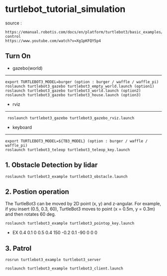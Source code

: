 # turtlebot_tutorial_simulation

source : 

    https://emanual.robotis.com/docs/en/platform/turtlebot3/basic_examples/#position-control
    https://www.youtube.com/watch?v=Xg1pKFQY5p4

## Turn On
  
 - gazebo(world)
---
    export TURTLEBOT3_MODEL=burger (option : burger / waffle / waffle_pi)
    roslaunch turtlebot3_gazebo turtlebot3_empty_world.launch (option1)
    roslaunch turtlebot3_gazebo turtlebot3_world.launch (option2)
    roslaunch turtlebot3_gazebo turtlebot3_house.launch (option3)
    
 - rviz
---
     roslaunch turtlebot3_gazebo turtlebot3_gazebo_rviz.launch
     
 - keyboard
---
    export TURTLEBOT3_MODEL=${TB3_MODEL} (option : burger / waffle / waffle_pi)
    roslaunch turtlebot3_teleop turtlebot3_teleop_key.launch 
    
## 1. Obstacle Detection by lidar

    roslaunch turtlebot3_example turtlebot3_obstacle.launch
    
## 2. Postion operation
The TurtleBot3 can be moved by 2D point (x, y) and z-angular. For example, if you insert (0.5, 0.3, 60), TurtleBot3 moves to point (x = 0.5m, y = 0.3m) and then rotates 60 deg.


    roslaunch turtlebot3_example turtlebot3_pointop_key.launch
    
- EX
    0.4 0.1 0
    0.5 0.4 150
    -0.2 0.1 -90
    0 0 0


## 3. Patrol

    rosrun turtlebot3_example turtlebot3_server
    
    roslaunch turtlebot3_example turtlebot3_client.launch
